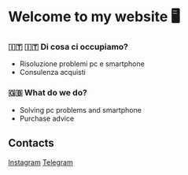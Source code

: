 # Welcome to my website 🖥️


### 🇮🇹 :it: Di cosa ci occupiamo? 
* Risoluzione problemi pc e smartphone
* Consulenza acquisti

### 🇬🇧 What do we do?
* Solving pc problems and smartphone⁣
* Purchase advice


## Contacts

[Instagram](https://www.instagram.com/chee.computer/)
[Telegram](https://t.me/lorenzotosin)
